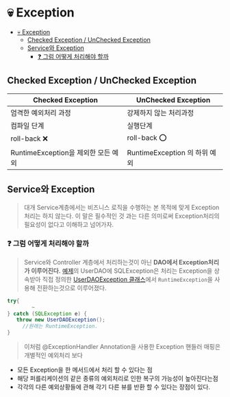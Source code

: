 # 💀 Exception

<!-- @import "[TOC]" {cmd="toc" depthFrom=1 depthTo=6 orderedList=false} -->
<!-- code_chunk_output -->

* [💀 Exception](#exception)
	* [Checked Exception / UnChecked Exception](#checked-exception-unchecked-exception)
	* [Service와 Exception](#service와-exception)
		* [❓ 그럼 어떻게 처리해야 할까](#그럼-어떻게-처리해야-할까)

<!-- /code_chunk_output -->


## Checked Exception / UnChecked Exception

|Checked Exception   | UnChecked Exception  |
|---|---|
| 엄격한 예외처리 과정   | 강제하지 않는 처리과정  |
|컴파일 단계|실행단계|
|roll-back ❌| roll-back ⭕|
|RuntimeException을 제외한 모든 예외|RuntimeException 의 하위 예외|


## Service와 Exception
> 대개 Service계층에서는 비즈니스 로직을 수행하는 본 목적에 맞게 Exception처리는 하지 않는다.
이 말은 필수적인 것 과는 다른 의미로써 Exception처리의 필요성이 없다고 이해하고 넘어가자.

### ❓ 그럼 어떻게 처리해야 할까
> Service와 Controller 계층에서 처리하는것이 아닌 **DAO에서 Exception처리가 이루어진다.**
[예제](https://github.com/jihunhong/mysite2/blob/master/src/main/java/com/cafe24/mysite/repository/UserDao.java)의 UserDAO에 SQLException은 처리는 Exception을 상속받아 직접 정의한 [UserDAOException 클래스](https://github.com/jihunhong/mysite2/blob/master/src/main/java/com/cafe24/mysite/exception/UserDAOException.java)에서 `RuntimeException`을 사용해 전환하는것으로 이루어졌다.

```java
try{
		~
} catch (SQLException e) {
   throw new UserDAOException();
	 //원래는 RuntimeException.
}
```
> 이처럼 @ExceptionHandler Annotation을 사용한 Exception 핸들러 매핑은 개별적인 예외처리 보다
- 모든 Exception을 한 메서드에서 처리 할 수 있다는 점
- 해당 퍼를리케이션의 같은 종류의 예외처리로 인한 복구의 가능성이 높아진다는점
- 각각의 다른 예외상황들에 관해 각기 다른 뷰를 반환 할 수 있다는 장점이 있다.
